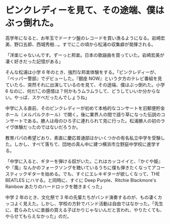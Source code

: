 # ピンクレディーを見て、その途端、僕はぶっ倒れた。

高学年になると、お年玉でドーナツ盤のレコードを買い漁るようになる。岩崎宏美、野口五郎、西城秀樹...。すでにこの頃から松浦の収集癖が発揮される。

「洋楽じゃないんです。ずーっと邦楽。日本の歌謡曲を買っていた。岩崎宏美が凄く好きだった記憶がある」

そんな松浦は小学 6 年のとき、強烈な邦楽体験をする。「ピンクレディーが、『ペッパー警部』でデビューした。『銀座 NOW』という夕方のテレビ番組を見ていたら、突然それに出演しているのを見て、その途端、僕はぶっ倒れた。小学 6 なのに、何だ!この感情は？何かもうムラムラして、どうしていいか分からない。やっぱ、スケベだったんでしょうね」

中学に入る直前、そのピンクレディーが初めて本格的なコンサートを旧郵便貯金ホール（メルパルクホール）で開く。後に業界人の間で語り草になった伝説のコンサートである。勝人は母のひろ子に連れられて見に行った。松浦勝人の初のライヴ体験だったのではないだろうか。

教育パパの希望どおり、素直に慶応普通部ほかいくつかの有名私立中学を受験した。しかし、すべて落ちて、団地の真ん中に建つ横浜市立野庭中学校に進学する。

「中学に入ると、ギターを弾ける奴がいた。これはカッコイイと、『かぐや姫』や『風』なんかのフォークソングを聴いているうちに僕も弾きたくなってアコースティックギターを始める。でも、すぐにエレキギターが欲しくなって、THE BEATLES にハマる。と同時に、すぐに Deep Purple、Ritchie Blackmore's Rainbow あたりのハードロックを聴きまくった」

中学 2 年のとき、文化祭で 3 年の先輩たちがバンド演奏するのが、もの凄くカッコよく見えた。しかし、学校の方針でバンド活動は自由ではなかった。「先生に、君らみたいに楽器の買える子ばかりじゃないんだと言われ、やりたくても、やらせてもらえなかった」のだ。

